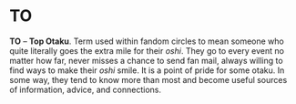 # TO

**TO** – **Top Otaku**. Term used within fandom circles to mean someone who quite literally goes the extra mile for their _oshi_. They go to every event no matter how far, never misses a chance to send fan mail, always willing to find ways to make their _oshi_ smile. It is a point of pride for some otaku. In some way, they tend to know more than most and become useful sources of information, advice, and connections.
